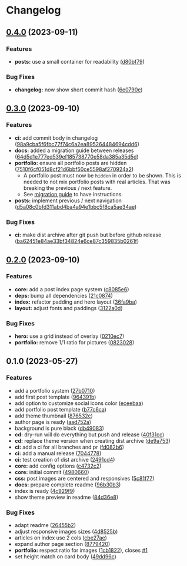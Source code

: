 # Changelog

## [0.4.0](https://github.com/bigbrozer/publii-luci-theme/compare/0.3.0...0.4.0) (2023-09-11)


### Features

* **posts:** use a small container for readability ([d80bf79](https://github.com/bigbrozer/publii-luci-theme/commit/d80bf7977a112e53be3edf93d56402a87f2fa193))


### Bug Fixes

* **changelog:** now show short commit hash ([6e0790e](https://github.com/bigbrozer/publii-luci-theme/commit/6e0790eb71dabb91f230cb8e5c2797a870607431))

## [0.3.0](https://github.com/bigbrozer/publii-luci-theme/compare/0.2.0...0.3.0) (2023-09-10)


### Features

* **ci:** add commit body in changelog ([98a9cba5f6fbc77f74c6a2ea895264484694cdd6](https://github.com/bigbrozer/publii-luci-theme/commit/98a9cba5f6fbc77f74c6a2ea895264484694cdd6))
* **docs:** added a migration guide between releases ([64d5d1e777ed539ef185738770e58da385a35d5d](https://github.com/bigbrozer/publii-luci-theme/commit/64d5d1e777ed539ef185738770e58da385a35d5d))
* **portfolio:** ensure all portfolio posts are hidden ([7510f6cf051d8cf21d6bbf50ce5598af270924a2](https://github.com/bigbrozer/publii-luci-theme/commit/7510f6cf051d8cf21d6bbf50ce5598af270924a2))
    * A portfolio post must now be `hidden` in order to be shown. This is needed to not mix portfolio posts with real articles. That was breaking the previous / next feature.
    * See [migration guide](https://github.com/bigbrozer/publii-luci-theme#updating-from-v020) to have instructions.
* **posts:** implement previous / next navigation ([d5a08c0bfd311abd4ba4a94e1bbc5f8ca5ae34ae](https://github.com/bigbrozer/publii-luci-theme/commit/d5a08c0bfd311abd4ba4a94e1bbc5f8ca5ae34ae))


### Bug Fixes

* **ci:** make dist archive after git push but before github release ([ba62451e84ae33bf34824e6ce87c359835b0261f](https://github.com/bigbrozer/publii-luci-theme/commit/ba62451e84ae33bf34824e6ce87c359835b0261f))

## [0.2.0](https://github.com/bigbrozer/publii-luci-theme/compare/0.1.0...0.2.0) (2023-09-10)


### Features

* **core:** add a post index page system ([c8085e6](https://github.com/bigbrozer/publii-luci-theme/commit/c8085e6b700163d493b1b941fdc8d1d32e28788d))
* **deps:** bump all dependencies ([21c0874](https://github.com/bigbrozer/publii-luci-theme/commit/21c0874ce693323551ffc11b2ae272fd5fcb1acd))
* **index:** refactor padding and hero layout ([36fa9ba](https://github.com/bigbrozer/publii-luci-theme/commit/36fa9bade9ceae4f27f33f4a93aa13b15d3eef25))
* **layout:** adjust fonts and paddings ([3122a0d](https://github.com/bigbrozer/publii-luci-theme/commit/3122a0d27e3548c3475d849fb105d384032d3c4f))


### Bug Fixes

* **hero:** use a grid instead of overlay ([0210ec7](https://github.com/bigbrozer/publii-luci-theme/commit/0210ec702ebae8d88459fc73d912f4440bd6c762))
* **portfolio:** remove 1/1 ratio for pictures ([0823028](https://github.com/bigbrozer/publii-luci-theme/commit/08230281baa839cba40ac09e9bcbf4dd184f3a0a))

## 0.1.0 (2023-05-27)


### Features

* add a portfolio system ([27b0710](https://github.com/bigbrozer/publii-luci-theme/commit/27b07107357a8921ec2dfccd57a7283e6abe89bd))
* add first post template ([964391b](https://github.com/bigbrozer/publii-luci-theme/commit/964391bbf4027abd5a735a5850e68c188978de03))
* add option to customize social icons color ([eceebaa](https://github.com/bigbrozer/publii-luci-theme/commit/eceebaae91c9b945101df0f0e8930a26d0a67fc8))
* add portfolio post template ([b77c6ca](https://github.com/bigbrozer/publii-luci-theme/commit/b77c6ca5444646d7db6f0ac6b895bf459fed71e6))
* add theme thumbnail ([876532c](https://github.com/bigbrozer/publii-luci-theme/commit/876532c893529f3f4491bd97c8cbd068c31e9355))
* author page is ready ([aad752a](https://github.com/bigbrozer/publii-luci-theme/commit/aad752a4edcedf507bd8cea899931ef15a6fae38))
* background is pure black ([db49083](https://github.com/bigbrozer/publii-luci-theme/commit/db49083c7f0b8601bafcf39245e68eaf3fc9d0f0))
* **cd:** dry-run will do everything but push and release ([40f31cc](https://github.com/bigbrozer/publii-luci-theme/commit/40f31cc44386f637ef11e066f516266741d12497))
* **cd:** replace theme version when creating dist archive ([de9a753](https://github.com/bigbrozer/publii-luci-theme/commit/de9a7531edc8bc1b2940d1f16d304a6d3f07b8ee))
* **ci:** add a ci for all branches and pr ([fd082b6](https://github.com/bigbrozer/publii-luci-theme/commit/fd082b6bc6e5b8dca66a60297b1b92e3d2467cc5))
* **ci:** add a manual release ([7044778](https://github.com/bigbrozer/publii-luci-theme/commit/70447782a6627be7f627505cc1f1ed41a4b7a885))
* **ci:** test creation of dist archive ([2491cd4](https://github.com/bigbrozer/publii-luci-theme/commit/2491cd4d2c71d1d2cc5d6ee54bcbae67b0e1ba42))
* **core:** add config options ([c4732c2](https://github.com/bigbrozer/publii-luci-theme/commit/c4732c20a3c1444c369e9f7e5d32f391b1016496))
* **core:** initial commit ([4980660](https://github.com/bigbrozer/publii-luci-theme/commit/49806601d7c7024631ace5bff2dcaa8eb7f88253))
* **css:** post images are centered and responsives ([5c81f77](https://github.com/bigbrozer/publii-luci-theme/commit/5c81f776a1df3e120d823d0ad02682a793589d8e))
* **docs:** prepare complete readme ([96b30b3](https://github.com/bigbrozer/publii-luci-theme/commit/96b30b31971f9e86ae3f185b977b1fad8e64aac8))
* index is ready ([4c929f9](https://github.com/bigbrozer/publii-luci-theme/commit/4c929f93c375a786f785ddf1a97b04a410dc41ae))
* show theme preview in readme ([84d36e8](https://github.com/bigbrozer/publii-luci-theme/commit/84d36e80684fcb807eb6a58ce26a9a1f203a9dc8))


### Bug Fixes

* adapt readme ([26455b2](https://github.com/bigbrozer/publii-luci-theme/commit/26455b25e0cdcff286beb121d9c17fba414e1401))
* adjust responsive images sizes ([4d8525b](https://github.com/bigbrozer/publii-luci-theme/commit/4d8525be1a93a4ce1764a364b8211543eb060502))
* articles on index use 2 cols ([cbe27ae](https://github.com/bigbrozer/publii-luci-theme/commit/cbe27ae47419c2796f1aa823d121322ea8f58090))
* expand author page section ([8779420](https://github.com/bigbrozer/publii-luci-theme/commit/8779420126d6f75158623417ae39148ce5ad0399))
* **portfolio:** respect ratio for images ([1cb1822](https://github.com/bigbrozer/publii-luci-theme/commit/1cb1822f36e507628976b32a7309294c8e323c58)), closes [#1](https://github.com/bigbrozer/publii-luci-theme/issues/1)
* set height match on card body ([49dd96c](https://github.com/bigbrozer/publii-luci-theme/commit/49dd96cf41bc868590676eefc71bfd92524b197b))
